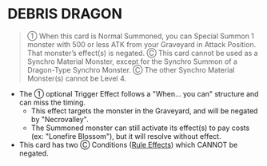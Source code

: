 # DEBRIS DRAGON

> ① When this card is Normal Summoned, you can Special Summon 1 monster with 500 or less ATK from your Graveyard in Attack Position. That monster’s effect(s) is negated. Ⓒ This card cannot be used as a Synchro Material Monster, except for the Synchro Summon of a Dragon-Type Synchro Monster. Ⓒ The other Synchro Material Monster(s) cannot be Level 4.

*   The ① optional Trigger Effect follows a "When... you can" structure and can miss the timing.
    *   This effect targets the monster in the Graveyard, and will be negated by "Necrovalley".
    *   The Summoned monster can still activate its effect(s) to pay costs (ex: "Lonefire Blossom"), but it will resolve without effect.
*   This card has two Ⓒ Conditions ([Rule Effects](https://yugipedia.com/wiki/Condition)) which CANNOT be negated.
